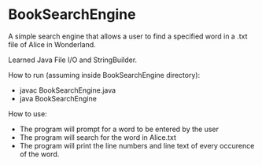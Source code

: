 # BookSearchEngine

A simple search engine that allows a user to find a specified word in a .txt file of Alice in Wonderland.

Learned Java File I/O and StringBuilder.

How to run (assuming inside BookSearchEngine directory):
- javac BookSearchEngine.java
- java BookSearchEngine

How to use:
- The program will prompt for a word to be entered by the user
- The program will search for the word in Alice.txt
- The program will print the line numbers and line text of every occurence of the word.